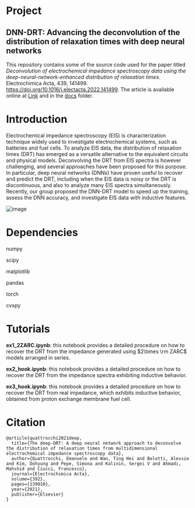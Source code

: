 # Project

## DNN-DRT: Advancing the deconvolution of the distribution of relaxation times with deep neural networks
This repository contains some of the source code used for the paper titled *Deconvolution of electrochemical impedance spectroscopy data using the deep-neural-network-enhanced distribution of relaxation times*. Electrochimica Acta, 439, 141499. https://doi.org/10.1016/j.electacta.2022.141499. The article is available online at [Link](https://doi.org/10.1016/j.electacta.2022.141499) and in the [docs](docs) folder. 
# Introduction
Electrochemical impedance spectroscopy (EIS) is characterization technique widely used to investigate electrochemical systems, such as batteries and fuel cells. To analyze EIS data, the distribution of relaxation times (DRT) has emerged as a versatile alternative to the equivalent circuits and physical models. Deconvolving the DRT from EIS spectra is however challenging, and several approaches have been proposed for this purpose. In particular, deep neural networks (DNNs) have proven useful to recover and predict the DRT, including when the EIS data is noisy or the DRT is discontinuous, and also to analyze many EIS spectra simultaneously. Recently, our group proposed the DNN-DRT model to speed up the training, assess the DNN accuracy, and investigate EIS data with inductive features.


![image](https://github.com/ciuccislab/pyDRTtools/assets/57649983/c0d8e299-5cac-4b19-a753-1c60d951d337)

# Dependencies

numpy

scipy

matplotlib

pandas

torch

cvxpy

# Tutorials

**ex1_2ZARC.ipynb**: this notebook provides a detailed procedure on how to recover the DRT from the impedance generated using $2\times \rm ZARC$ models arranged in series.

**ex2_hook.ipynb**: this notebook provides a detailed procedure on how to recover the DRT from the impedance spectra exhibiting inductive behavior.

**ex3_hook.ipynb**: this notebook provides a detailed procedure on how to recover the DRT from real impedance, which exhibits inductive behavior, obtained from proton exchange membrane fuel cell.


# Citation

```
@article{quattrocchi2021deep,
  title={The deep-DRT: A deep neural network approach to deconvolve the distribution of relaxation times from multidimensional electrochemical impedance spectroscopy data},
  author={Quattrocchi, Emanuele and Wan, Ting Hei and Belotti, Alessio and Kim, Dohyung and Pepe, Simona and Kalinin, Sergei V and Ahmadi, Mahshid and Ciucci, Francesco},
  journal={Electrochimica Acta},
  volume={392},
  pages={139010},
  year={2021},
  publisher={Elsevier}
}

```
